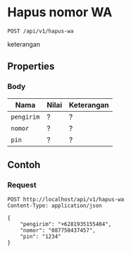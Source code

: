 # Hapus nomor WA
```http
POST /api/v1/hapus-wa
```
keterangan
## Properties
### Body
Nama  | Nilai | Keterangan
--- | --- | ---
<code>pengirim</code> | ? | ?
<code>nomor</code> | ? | ?
<code>pin</code> | ? | ?

## Contoh

### Request
```http
POST http://localhost/api/v1/hapus-wa
Content-Type: application/json

{
    "pengirim": "+6281935155404",
    "nomor": "087758437457",
    "pin": "1234"
}
```
